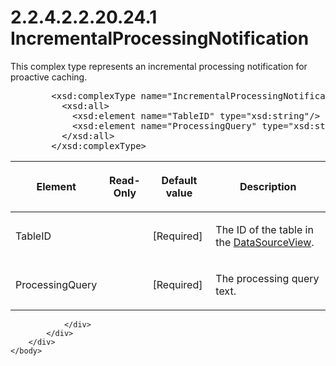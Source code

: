 <html dir="LTR" xmlns:mshelp="http://msdn.microsoft.com/mshelp" xmlns:ddue="http://ddue.schemas.microsoft.com/authoring/2003/5" xmlns:xlink="http://www.w3.org/1999/xlink" xmlns:tool="http://www.microsoft.com/tooltip">
    <head>
        <meta http-equiv="Content-Type" content="text/html; CHARSET=utf-8"></meta>
        <meta name="save" content="history"></meta>
        <title>2.2.4.2.2.20.24.1 IncrementalProcessingNotification</title>
        <xml>
            <mshelp:toctitle title="2.2.4.2.2.20.24.1 IncrementalProcessingNotification"></mshelp:toctitle>
            <mshelp:rltitle title="[MS-SSAS]: IncrementalProcessingNotification"></mshelp:rltitle>
            <mshelp:keyword index="A" term="0e31649c-7dec-4288-841c-fb0da9c214bd"></mshelp:keyword>
            <mshelp:attr name="DCSext.ContentType" value="open specification"></mshelp:attr>
            <mshelp:attr name="AssetID" value="0e31649c-7dec-4288-841c-fb0da9c214bd"></mshelp:attr>
            <mshelp:attr name="TopicType" value="kbRef"></mshelp:attr>
            <mshelp:attr name="DCSext.Title" value="[MS-SSAS]: IncrementalProcessingNotification" />
        </xml>
    </head>
    <body>
        <div id="header">
            <h1 class="heading">2.2.4.2.2.20.24.1 IncrementalProcessingNotification</h1>
        </div>
        <div id="mainSection">
            <div id="mainBody">
                <div id="allHistory" class="saveHistory"></div>
                <div id="sectionSection0" class="section" name="collapseableSection">
                    

<p>This complex type represents an incremental processing
notification for proactive caching.</p>

<dl>
<dd>
<div><pre>   &lt;xsd:complexType name=&quot;IncrementalProcessingNotification&quot;&gt;
     &lt;xsd:all&gt;
       &lt;xsd:element name=&quot;TableID&quot; type=&quot;xsd:string&quot;/&gt;
       &lt;xsd:element name=&quot;ProcessingQuery&quot; type=&quot;xsd:string&quot;/&gt;
     &lt;/xsd:all&gt;
   &lt;/xsd:complexType&gt;
</pre></div>
</dd></dl>

<table>
 <thead>
  <tr>
   <th>
   <p>Element</p>
   </th>
   <th>
   <p>Read-Only</p>
   </th>
   <th>
   <p>Default value</p>
   </th>
   <th>
   <p>Description</p>
   </th>
  </tr>
 </thead>
 <tr>
  <td>
  <p>TableID</p>
  </td>
  <td>
  <p> </p>
  </td>
  <td>
  <p>[Required]</p>
  </td>
  <td>
  <p>The ID of the table in the <a href="31069e1b-d650-4664-b987-908589f2e7f3.md">DataSourceView</a>.</p>
  </td>
 </tr>
 <tr>
  <td>
  <p>ProcessingQuery</p>
  </td>
  <td>
  <p> </p>
  </td>
  <td>
  <p>[Required]</p>
  </td>
  <td>
  <p>The processing query text.</p>
  </td>
 </tr>
</table>

<p> </p>


                </div>
            </div>
        </div>
    </body>
</html>